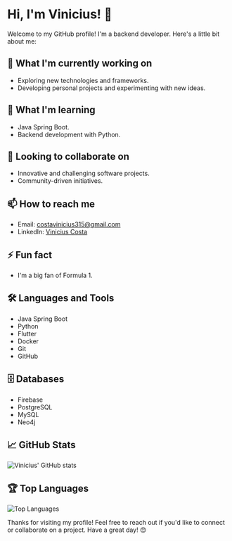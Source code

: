 # Hi, I'm Vinicius! 👋

Welcome to my GitHub profile! I'm a backend developer. Here's a little bit about me:

## 🔭 What I'm currently working on
- Exploring new technologies and frameworks.
- Developing personal projects and experimenting with new ideas.

## 🌱 What I'm learning
- Java Spring Boot.
- Backend development with Python.

## 👯 Looking to collaborate on
- Innovative and challenging software projects.
- Community-driven initiatives.

## 📫 How to reach me
- Email: costavinicius315@gmail.com
- LinkedIn: [Vinicius Costa](https://www.linkedin.com/in/viniciusmecosta/)

## ⚡ Fun fact
- I'm a big fan of Formula 1.

## 🛠️ Languages and Tools
- Java Spring Boot
- Python
- Flutter
- Docker
- Git
- GitHub

## 🗄️ Databases
- Firebase
- PostgreSQL
- MySQL
- Neo4j

## 📈 GitHub Stats
![Vinicius' GitHub stats](https://github-readme-stats.vercel.app/api?username=viniciusmecosta&show_icons=true&theme=radical)

## 🏆 Top Languages
![Top Languages](https://github-readme-stats.vercel.app/api/top-langs/?username=viniciusmecosta&layout=compact&theme=radical)

Thanks for visiting my profile! Feel free to reach out if you'd like to connect or collaborate on a project. Have a great day! 😊
